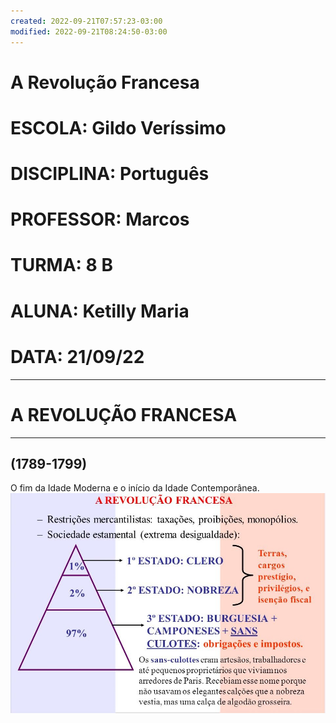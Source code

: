 ```yaml
---
created: 2022-09-21T07:57:23-03:00
modified: 2022-09-21T08:24:50-03:00
---
```


# A Revolução Francesa

# ESCOLA: Gildo Veríssimo 
# DISCIPLINA: Português 
# PROFESSOR: Marcos
# TURMA: 8 B
# ALUNA: Ketilly Maria
# DATA: 21/09/22
---

# A REVOLUÇÃO FRANCESA
---


## (1789-1799)
O fim da Idade Moderna e o início da Idade Contemporânea.
![Image](./ba65911bfdcf5023c7d91c217dc3065a.jpg)
